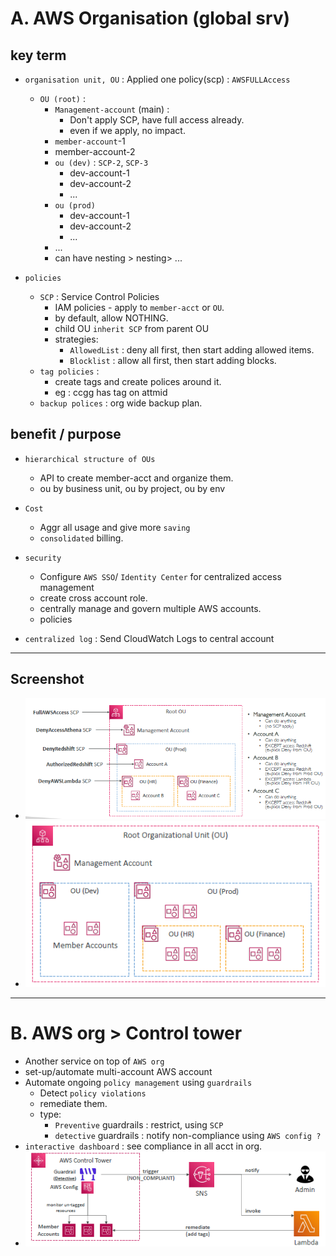 # A. AWS Organisation (global srv)
## key term
- `organisation unit, OU` : Applied one policy(scp) : `AWSFULLAccess`
  - `OU (root)` :  
      - `Management-account` (main) : 
        - Don't apply SCP, have full access already.
        - even if we apply, no impact.
      - `member-account`-1
      - member-account-2
      - `ou (dev)`  : `SCP-2`, `SCP-3`
        - dev-account-1
        - dev-account-2
        - ...
      - `ou (prod)`
        - dev-account-1
        - dev-account-2
        - ...
      - ...
      - can have nesting > nesting> ...
    
- `policies`
  - `SCP` : Service Control Policies 
    - IAM policies - apply to `member-acct` or `OU`.
    - by default, allow NOTHING.
    - child OU `inherit SCP` from parent OU
    - strategies:
      - `AllowedList` : deny all first, then start adding allowed items.
      - `Blocklist` : allow all first, then start adding blocks.
  - `tag policies` : 
    - create tags and create polices around it. 
    - eg : ccgg has tag on attmid
  - `backup polices` : org wide backup plan.

## benefit / purpose
- `hierarchical structure of OUs`
  - API to create member-acct and organize them.
  - ou by business unit, ou by project, ou by env
  
- `Cost`
  - Aggr all usage and give more `saving`
  - `consolidated` billing.
  
- `security`
  - Configure `AWS SSO`/ `Identity Center` for centralized access management
  - create cross account role.
  - centrally manage and govern multiple AWS accounts.
  - policies
      
- `centralized log` : Send CloudWatch Logs to central account
---
## Screenshot
- ![img_1.png](../99_img/security/org/img_1.png)
- ![img.png](../99_img/security/org/img.png)

---
# B. AWS org > Control tower
- Another service on top of `AWS org`
- set-up/automate multi-account AWS account
- Automate ongoing `policy management` using `guardrails`
  - Detect `policy violations` 
  - remediate them.
  - type:
    - `Preventive` guardrails : restrict, using `SCP`
    - `detective` guardrails : notify non-compliance using `AWS config ?`
- `interactive dashboard` : see compliance in all acct in org.
- ![img_10.png](../99_img/security/org-2/img_10.png)
